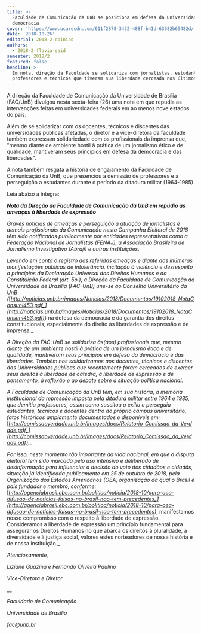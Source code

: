 ```yaml
---
title: >-
  Faculdade de Comunicação da UnB se posiciona em defesa da Universidade e da
  democracia
cover: 'https://www.ucarecdn.com/611f2878-3452-488f-b41d-63682b65482d/'
date: '2018-10-26'
editorial: 2018-2-opiniao
authors:
  - 2018-2-flavia-said
semester: 2018/2
featured: false
headline: >-
  Em nota, direção da Faculdade se solidariza com jornalistas, estudantes,
  professores e técnicos que tiveram sua liberdade cerceada nos últimos dias
---
```

A direção da Faculdade de Comunicação da Universidade de Brasília (FAC/UnB) divulgou nesta sexta-feira (26) uma nota em que repudia as intervenções feitas em universidades federais em ao menos nove estados do país.

Além de se solidarizar com os docentes, técnicos e discentes das universidades públicas afetadas, o diretor e a vice-diretora da faculdade também expressam solidariedade com os profissionais da imprensa que, "mesmo diante de ambiente hostil à prática de um jornalismo ético e de qualidade, mantiveram seus princípios em defesa da democracia e das liberdades".

A nota também resgata a história de engajamento da Faculdade de Comunicação da UnB, que presenciou a demissão de professores e a perseguição a estudantes durante o período da ditadura militar (1964-1985).

Leia abaixo a íntegra:

**_Nota da Direção da Faculdade de Comunicação da UnB em repúdio às ameaças à liberdade de expressão_**

_Graves notícias de ameaças e perseguição à atuação de jornalistas e demais profissionais da Comunicação nesta Campanha Eleitoral de 2018 têm sido notificadas publicamente por entidades representativas como a Federação Nacional de Jornalistas (FENAJ), a Associação Brasileira de Jornalismo Investigativo (Abraji) e outras instituições._

_Levando em conta o registro das referidas ameaças e diante das inúmeras manifestações públicas de intolerância, incitação à violência e desrespeito a princípios da Declaração Universal dos Direitos Humanos e da Constituição Federal (art. 5o.), a Direção da Faculdade de Comunicação da Universidade de Brasília (FAC-UnB) une-se ao Conselho Universitário da UnB (_[_http://noticias.unb.br/images/Noticias/2018/Documentos/19102018_NotaConsuni453.pdf_](http://noticias.unb.br/images/Noticias/2018/Documentos/19102018_NotaConsuni453.pdf)_) na defesa da democracia e da garantia dos direitos constitucionais, especialmente do direito às liberdades de expressão e de imprensa._

_A Direção da FAC-UnB se solidariza às(aos) profissionais que, mesmo diante de um ambiente hostil à prática de um jornalismo ético e de qualidade, mantiveram seus princípios em defesa da democracia e das liberdades. Também nos solidarizamos aos docentes, técnicos e discentes das Universidades públicas que recentemente foram cerceados de exercer seus direitos à liberdade de cátedra, à liberdade de expressão e de pensamento, à reflexão e ao debate sobre a situação política nacional._

_A Faculdade de Comunicação da UnB tem, em sua história, a memória institucional da repressão imposta pela ditadura militar entre 1964 e 1985, que demitiu professores, assim como suscitou o exílio e perseguiu estudantes, técnicos e docentes dentro do próprio campus universitário, fatos históricos amplamente documentados e disponíveis em:_ [_http://comissaoverdade.unb.br/images/docs/Relatorio_Comissao_da_Verdade.pdf_](http://comissaoverdade.unb.br/images/docs/Relatorio_Comissao_da_Verdade.pdf)_._

_Por isso, neste momento tão importante da vida nacional, em que a disputa eleitoral tem sido marcada pelo uso intensivo e deliberado de desinformação para influenciar a decisão do voto dos cidadãos e cidadãs, situação já identificada publicamente em 25 de outubro de 2018, pela Organização dos Estados Americanos (OEA, organização da qual o Brasil é país fundador e membro, conforme:_ [_http://agenciabrasil.ebc.com.br/politica/noticia/2018-10/para-oea-difusao-de-noticias-falsas-no-brasil-nao-tem-precedentes_](http://agenciabrasil.ebc.com.br/politica/noticia/2018-10/para-oea-difusao-de-noticias-falsas-no-brasil-nao-tem-precedentes)_, manifestamos nosso compromisso com o respeito à liberdade de expressão. Consideramos a liberdade de expressão um princípio fundamental para assegurar os Direitos Humanos no que abarca os direitos à pluralidade, à diversidade e à justiça social, valores estes norteadores de nossa história e de nossa instituição._

_Atenciosamente,_

_Liziane Guazina e Fernando Oliveira Paulino_

_Vice-Diretora e Diretor_

__

_Faculdade de Comunicação_

_Universidade de Brasília_

_fac@unb.br_
